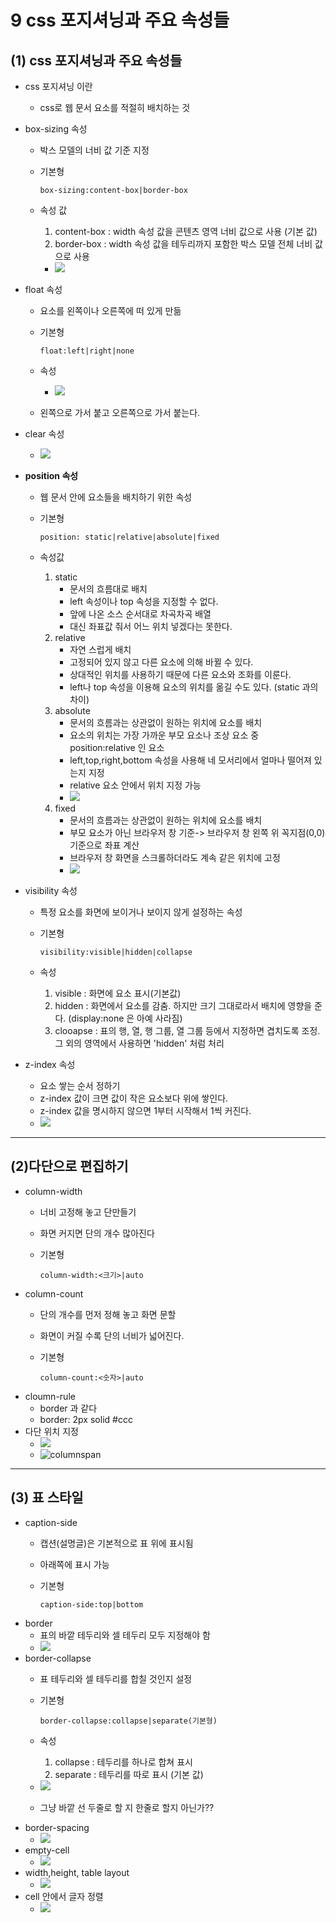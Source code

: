 9 css 포지셔닝과 주요 속성들
=============
**(1) css 포지셔닝과 주요 속성들**
-----------
* css 포지셔닝 이란
    - css로 웹 문서 요소를 적절히 배치하는 것

* box-sizing 속성
    - 박스 모델의 너비 값 기준 지정
    - 기본형

          box-sizing:content-box|border-box
    - 속성 값
        1. content-box : width 속성 값을 콘텐츠 영역 너비 값으로 사용 (기본 값)
        2. border-box : width 속성 값을 테두리까지 포함한 박스 모델 전체 너비 값으로 사용
        - <img src="image/box-sizing.PNG">

* float 속성
    - 요소를 왼쪽이나 오른쪽에 떠 있게 만듦
    - 기본형

          float:left|right|none
    - 속성
        - <img src="image/float.PNG">
    - 왼쪽으로 가서 붙고 오른쪽으로 가서 붙는다.
* clear 속성
    - <img src="image/clear.PNG">

* **position 속성**
    - 웹 문서 안에 요소들을 배치하기 위한 속성
    - 기본형
    
          position: static|relative|absolute|fixed
    - 속성값
        1. static 
            - 문서의 흐름대로 배치
            - left 속성이나 top 속성을 지정할 수 없다.
            - 앞에 나온 소스 순서대로 차곡차곡 배열
            - 대신 좌표값 줘서 어느 위치 넣겠다는 못한다.
        2. relative
            - 자연 스럽게 배치
            - 고정되어 있지 않고 다른 요소에 의해 바뀔 수 있다.
            - 상대적인 위치를 사용하기 때문에 다른 요소와 조화를 이룬다.
            - left나 top 속성을 이용해 요소의 위치를 옮길 수도 있다.
            (static 과의 차이)
        3. absolute
            - 문서의 흐름과는 상관없이 원하는 위치에 요소를 배치
            - 요소의 위치는 가장 가까운 부모 요소나 조상 요소 중 position:relative 인 요소
            - left,top,right,bottom 속성을 사용해 네 모서리에서 얼마나 떨어져 있는지 지정
            - relative 요소 안에서 위치 지정 가능
            - <img src="image/absolute.PNG">
        4. fixed
            - 문서의 흐름과는 상관없이 원하는 위치에 요소를 배치
            - 부모 요소가 아닌 브라우저 창 기준-> 브라우저 창 왼쪽 위 꼭지점(0,0) 기준으로 좌표 계산
            - 브라우저 창 화면을 스크롤하더라도 계속 같은 위치에 고정
            - <img src="image/fixed.PNG">
* visibility 속성
    - 특정 요소를 화면에 보이거나 보이지 않게 설정하는 속성
    - 기본형

          visibility:visible|hidden|collapse
    - 속성
        1. visible : 화면에 요소 표시(기본값)
        2. hidden : 화면에서 요소를 감춤. 하지만 크기 그대로라서 배치에 영향을 준다. (display:none 은 아예 사라짐)
        3. clooapse : 표의 행, 열, 행 그룹, 열 그룹 등에서 지정하면 겹치도록 조정. 그 외의 영역에서 사용하면 'hidden' 처럼 처리
* z-index 속성
    - 요소 쌓는 순서 정하기
    - z-index 값이 크면 값이 작은 요소보다 위에 쌓인다.
    - z-index 값을 명시하지 않으면 1부터 시작해서 1씩 커진다.
    - <img src="image/zindex.PNG">

* * *
**(2)다단으로 편집하기**
-----------
* column-width
    - 너비 고정해 놓고 단만들기
    - 화면 커지면 단의 개수 많아진다
    - 기본형

          column-width:<크기>|auto
* column-count
    - 단의 개수를 먼저 정해 놓고 화면 문할
    - 화면이 커질 수록 단의 너비가 넓어진다.
    - 기본형

          column-count:<숫자>|auto
* cloumn-rule
    - border 과 같다
    - border: 2px solid #ccc
* 다단 위치 지정
    - <img src="image/break.PNG">
    - <img src="image/colspan.PNG" alt="columnspan">

* * *
**(3) 표 스타일**
---------------
* caption-side
    - 캡션(설명글)은 기본적으로 표 위에 표시됨
    - 아래쪽에 표시 가능
    - 기본형

          caption-side:top|bottom
* border
    - 표의 바깥 테두리와 셀 테두리 모두 지정해야 함
    - <img src="image/border.PNG">
* border-collapse
    - 표 테두리와 셀 테두리를 합칠 것인지 설정
    - 기본형

          border-collapse:collapse|separate(기본형)
    - 속성
        1. collapse : 테두리를 하나로 합쳐 표시
        2. separate : 테두리를 따로 표시 (기본 값)
    - <img src="image/collapse.PNG">
    - 그냥 바깥 선 두줄로 할 지 한줄로 할지 아닌가??
* border-spacing
    - <img src="image/borderspacing.PNG">
* empty-cell
    - <img src="image/emptycell.PNG">
* width,height, table layout
    - <img src="image/tablelayout.PNG">
* cell 안에서 글자 정렬
    - <img src="image/cellalign.PNG">